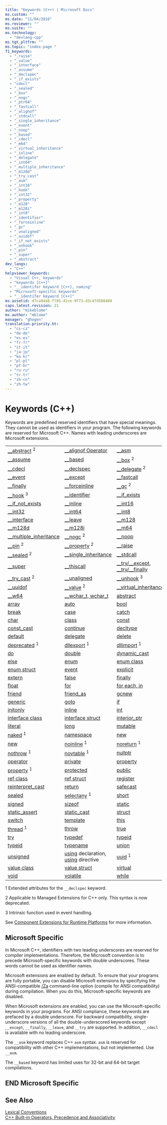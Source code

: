 ```yaml
---
title: "Keywords (C++) | Microsoft Docs"
ms.custom: ""
ms.date: "11/04/2016"
ms.reviewer: ""
ms.suite: ""
ms.technology: 
  - "devlang-cpp"
ms.tgt_pltfrm: ""
ms.topic: "index-page "
f1_keywords: 
  - "_raise"
  - "_value"
  - "_interface"
  - "_assume"
  - "_declspec"
  - "_if_exists"
  - "cdecl"
  - "_sealed"
  - "_box"
  - "_nogc"
  - "_ptr64"
  - "_fastcall"
  - "_alignof"
  - "_stdcall"
  - "_single_inheritance"
  - "_event"
  - "_noop"
  - "_based"
  - "_cdecl"
  - "_m64"
  - "_virtual_inheritance"
  - "_inline"
  - "_delegate"
  - "_int64"
  - "_multiple_inheritance"
  - "_m128d"
  - "_try_cast"
  - "_asm"
  - "_int16"
  - "_hook"
  - "_int32"
  - "_property"
  - "_m128"
  - "_m128i"
  - "_int8"
  - "_identifier"
  - "_forceinline"
  - "_gc"
  - "_unaligned"
  - "_uuidof"
  - "_if_not_exists"
  - "_unhook"
  - "_pin"
  - "_super"
  - "_abstract"
dev_langs: 
  - "C++"
helpviewer_keywords: 
  - "Visual C++, keywords"
  - "keywords [C++]"
  - "__identifer keyword [C++], naming"
  - "Microsoft-specific keywords"
  - "__identifer keyword [C++]"
ms.assetid: d7ca94a8-f785-41ce-9f73-d3c4fd508489
caps.latest.revision: 21
author: "mikeblome"
ms.author: "mblome"
manager: "ghogen"
translation.priority.ht: 
  - "cs-cz"
  - "de-de"
  - "es-es"
  - "fr-fr"
  - "it-it"
  - "ja-jp"
  - "ko-kr"
  - "pl-pl"
  - "pt-br"
  - "ru-ru"
  - "tr-tr"
  - "zh-cn"
  - "zh-tw"
---
```

# Keywords (C++)
Keywords are predefined reserved identifiers that have special meanings. They cannot be used as identifiers in your program. The following keywords are reserved for Microsoft C++. Names with leading underscores are Microsoft extensions.  
  
||||  
|-|-|-|  
|[__abstract](../misc/abstract.md) <sup>2</sup>|[__alignof Operator](../cpp/alignof-operator.md)|[__asm](../assembler/inline/asm.md)|  
|[__assume](../intrinsics/assume.md)|[__based](../cpp/based-pointers-cpp.md)|[__box](../misc/box.md) <sup>2</sup>|  
|[__cdecl](../cpp/cdecl.md)|[__declspec](../cpp/declspec.md)|[__delegate](../misc/delegate.md) <sup>2</sup>|  
|[__event](../cpp/event.md)|[__except](../cpp/try-except-statement.md)|[__fastcall](../cpp/fastcall.md)|  
|[__finally](../cpp/try-finally-statement.md)|[__forceinline](../cpp/inline-functions-cpp.md)|[__gc](../dotnet/declaration-of-a-clr-reference-class-object.md) <sup>2</sup>|  
|[__hook](../cpp/hook.md) <sup>3</sup>|[__identifier](../windows/identifier-cpp-cli.md)|[__if_exists](../cpp/if-exists-statement.md)|  
|[__if_not_exists](../cpp/if-not-exists-statement.md)|[__inline](../cpp/inline-functions-cpp.md)|[__int16](../cpp/int8-int16-int32-int64.md)|  
|[__int32](../cpp/int8-int16-int32-int64.md)|[__int64](../cpp/int8-int16-int32-int64.md)|[__int8](../cpp/int8-int16-int32-int64.md)|  
|[__interface](../cpp/interface.md)|[__leave](../cpp/try-finally-statement.md)|[__m128](../cpp/m128.md)|  
|[__m128d](../cpp/m128d.md)|[__m128i](../cpp/m128i.md)|[__m64](../cpp/m64.md)|  
|[__multiple_inheritance](../cpp/inheritance-keywords.md)|[__nogc](../dotnet/declaration-of-a-clr-reference-class-object.md) <sup>2</sup>|[__noop](../intrinsics/noop.md)|  
|[__pin](../misc/pin.md) <sup>2</sup>|[__property](../misc/property.md) <sup>2</sup>|[__raise](../cpp/raise.md)|  
|[__sealed](../misc/sealed.md) <sup>2</sup>|[__single_inheritance](../cpp/inheritance-keywords.md)|[__stdcall](../cpp/stdcall.md)|  
|[__super](../cpp/super.md)|[__thiscall](../cpp/thiscall.md)|[__try/\__except](../cpp/try-except-statement.md), [__try/\__finally](../cpp/try-finally-statement.md)|  
|[__try_cast](../misc/try-cast.md) <sup>2</sup>|[__unaligned](../cpp/unaligned.md)|[__unhook](../cpp/unhook.md) <sup>3</sup>|  
|[__uuidof](../cpp/uuidof-operator.md)|[__value](../misc/value.md) <sup>2</sup>|[__virtual_inheritance](../cpp/inheritance-keywords.md)|  
|[__w64](../cpp/w64.md)|[__wchar_t, wchar_t](../cpp/fundamental-types-cpp.md)|[abstract](../windows/abstract-cpp-component-extensions.md)|  
|[array](../windows/arrays-cpp-component-extensions.md)|[auto](../cpp/auto-keyword.md)|[bool](../cpp/bool-cpp.md)|  
|[break](../cpp/break-statement-cpp.md)|[case](../cpp/switch-statement-cpp.md)|[catch](../cpp/try-throw-and-catch-statements-cpp.md)|  
|[char](../cpp/fundamental-types-cpp.md)|[class](../cpp/class-cpp.md)|[const](../cpp/const-cpp.md)|  
|[const_cast](../cpp/const-cast-operator.md)|[continue](../cpp/continue-statement-cpp.md)|[decltype](../cpp/decltype-cpp.md)|  
|[default](../cpp/switch-statement-cpp.md)|[delegate](../windows/delegate-cpp-component-extensions.md)|[delete](../cpp/delete-operator-cpp.md)|  
|[deprecated](../cpp/deprecated-cpp.md) <sup>1</sup>|[dllexport](../cpp/dllexport-dllimport.md) <sup>1</sup>|[dllimport](../cpp/dllexport-dllimport.md) <sup>1</sup>|  
|[do](../cpp/do-while-statement-cpp.md)|[double](../cpp/fundamental-types-cpp.md)|[dynamic_cast](../cpp/dynamic-cast-operator.md)|  
|[else](../cpp/if-else-statement-cpp.md)|[enum](../cpp/enumerations-cpp.md)|[enum class](../windows/enum-class-cpp-component-extensions.md)|  
|[enum struct](../windows/enum-class-cpp-component-extensions.md)|[event](../windows/event-cpp-component-extensions.md)|[explicit](../cpp/user-defined-type-conversions-cpp.md)|  
|[extern](../cpp/using-extern-to-specify-linkage.md)|[false](../cpp/false-cpp.md)|[finally](../dotnet/finally.md)|  
|[float](../cpp/fundamental-types-cpp.md)|[for](../cpp/for-statement-cpp.md)|[for each, in](../dotnet/for-each-in.md)|  
|[friend](../cpp/friend-cpp.md)|[friend_as](../preprocessor/hash-using-directive-cpp.md)|[gcnew](../windows/ref-new-gcnew-cpp-component-extensions.md)|  
|[generic](../windows/generics-cpp-component-extensions.md)|[goto](../cpp/goto-statement-cpp.md)|[if](../cpp/if-else-statement-cpp.md)|  
|[initonly](../dotnet/initonly-cpp-cli.md)|[inline](../cpp/inline-functions-cpp.md)|[int](../cpp/fundamental-types-cpp.md)|  
|[interface class](../windows/interface-class-cpp-component-extensions.md)|[interface struct](../windows/interface-class-cpp-component-extensions.md)|[interior_ptr](../windows/interior-ptr-cpp-cli.md)|  
|[literal](../windows/literal-cpp-component-extensions.md)|[long](../cpp/fundamental-types-cpp.md)|[mutable](../cpp/mutable-data-members-cpp.md)|  
|[naked](../cpp/naked-cpp.md) <sup>1</sup>|[namespace](../misc/namespace-declaration.md)|[new](../windows/new-new-slot-in-vtable-cpp-component-extensions.md)|  
|[new](../cpp/new-operator-cpp.md)|[noinline](../cpp/noinline.md) <sup>1</sup>|[noreturn](../cpp/noreturn.md) <sup>1</sup>|  
|[nothrow](../cpp/nothrow-cpp.md) <sup>1</sup>|[novtable](../cpp/novtable.md) <sup>1</sup>|[nullptr](../cpp/nullptr.md)|  
|[operator](../cpp/operator-overloading.md)|[private](../cpp/private-cpp.md)|[property](../windows/property-cpp-component-extensions.md)|  
|[property](../cpp/property-cpp.md) <sup>1</sup>|[protected](../cpp/protected-cpp.md)|[public](../cpp/public-cpp.md)|  
|[ref class](../windows/classes-and-structs-cpp-component-extensions.md)|[ref struct](../windows/classes-and-structs-cpp-component-extensions.md)|[register](http://msdn.microsoft.com/en-us/5b66905a-2f7f-4918-bb55-5e66d4bc50f9)|  
|[reinterpret_cast](../cpp/reinterpret-cast-operator.md)|[return](../cpp/return-statement-cpp.md)|[safecast](../windows/safe-cast-cpp-component-extensions.md)|  
|[sealed](../windows/sealed-cpp-component-extensions.md)|[selectany](../cpp/selectany.md) <sup>1</sup>|[short](../cpp/fundamental-types-cpp.md)|  
|[signed](../cpp/fundamental-types-cpp.md)|[sizeof](../cpp/sizeof-operator.md)|[static](../misc/static-cpp.md)|  
|[static_assert](../cpp/static-assert.md)|[static_cast](../cpp/static-cast-operator.md)|[struct](../cpp/struct-cpp.md)|  
|[switch](../cpp/switch-statement-cpp.md)|[template](../Topic/Template%20Specifications.md)|[this](../cpp/this-pointer.md)|  
|[thread](../cpp/thread.md) <sup>1</sup>|[throw](../cpp/try-throw-and-catch-statements-cpp.md)|[true](../cpp/true-cpp.md)|  
|[try](../cpp/try-throw-and-catch-statements-cpp.md)|[typedef](http://msdn.microsoft.com/en-us/cc96cf26-ba93-4179-951e-695d1f5fdcf1)|[typeid](../cpp/typeid-operator.md)|  
|[typeid](../windows/typeid-cpp-component-extensions.md)|[typename](../cpp/typename.md)|[union](../cpp/unions.md)|  
|[unsigned](../cpp/fundamental-types-cpp.md)|[using](../cpp/using-declaration.md) declaration, [using](../misc/using-directive-cpp.md) directive|[uuid](../cpp/uuid-cpp.md) <sup>1</sup>|  
|[value class](../windows/classes-and-structs-cpp-component-extensions.md)|[value struct](../windows/classes-and-structs-cpp-component-extensions.md)|[virtual](../cpp/virtual-cpp.md)|  
|[void](../cpp/void-cpp.md)|[volatile](../cpp/volatile-cpp.md)|[while](../cpp/while-statement-cpp.md)|  
  
 1   Extended attributes for the `__declspec` keyword.  
  
 2   Applicable to Managed Extensions for C++ only. This syntax is now deprecated.  
  
 3   Intrinsic function used in event handling.  
  
 See [Component Extensions for Runtime Platforms](../windows/component-extensions-for-runtime-platforms.md) for more information.  
  
## Microsoft Specific  
 In Microsoft C++, identifiers with two leading underscores are reserved for compiler implementations. Therefore, the Microsoft convention is to precede Microsoft-specific keywords with double underscores. These words cannot be used as identifier names.  
  
 Microsoft extensions are enabled by default. To ensure that your programs are fully portable, you can disable Microsoft extensions by specifying the ANSI-compatible [/Za](../build/reference/za-ze-disable-language-extensions.md) command-line option (compile for ANSI compatibility) during compilation. When you do this, Microsoft-specific keywords are disabled.  
  
 When Microsoft extensions are enabled, you can use the Microsoft-specific keywords in your programs. For ANSI compliance, these keywords are prefaced by a double underscore. For backward compatibility, single-underscore versions of all the double-underscored keywords except `__except`, `__finally`, `__leave`, and `__try` are supported. In addition, `__cdecl` is available with no leading underscore.  
  
 The `__asm` keyword replaces C++ `asm` syntax. `asm` is reserved for compatibility with other C++ implementations, but not implemented. Use `__asm`.  
  
 The `__based` keyword has limited uses for 32-bit and 64-bit target compilations.  
  
## END Microsoft Specific  
  
## See Also  
 [Lexical Conventions](../cpp/lexical-conventions.md)   
 [C++ Built-in Operators, Precedence and Associativity](../cpp/cpp-built-in-operators-precedence-and-associativity.md)